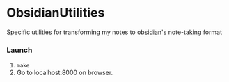 # ObsidianUtilities

Specific utilities for transforming my notes to [obsidian](https://obsidian.md/)'s note-taking format

### Launch
1. `make`
2. Go to localhost:8000 on browser.
